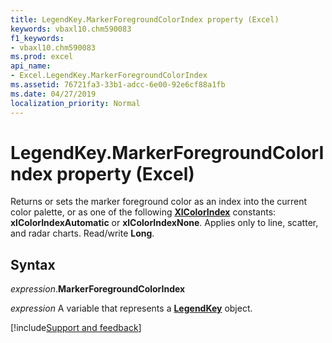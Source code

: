 ```yaml
---
title: LegendKey.MarkerForegroundColorIndex property (Excel)
keywords: vbaxl10.chm590083
f1_keywords:
- vbaxl10.chm590083
ms.prod: excel
api_name:
- Excel.LegendKey.MarkerForegroundColorIndex
ms.assetid: 76721fa3-33b1-adcc-6e00-92e6cf88a1fb
ms.date: 04/27/2019
localization_priority: Normal
---
```



# LegendKey.MarkerForegroundColorIndex property (Excel)

Returns or sets the marker foreground color as an index into the current color palette, or as one of the following **[XlColorIndex](Excel.XlColorIndex.md)** constants: **xlColorIndexAutomatic** or **xlColorIndexNone**. Applies only to line, scatter, and radar charts. Read/write **Long**.


## Syntax

_expression_.**MarkerForegroundColorIndex**

_expression_ A variable that represents a **[LegendKey](excel.legendkey(object).md)** object.




[!include[Support and feedback](~/includes/feedback-boilerplate.md)]